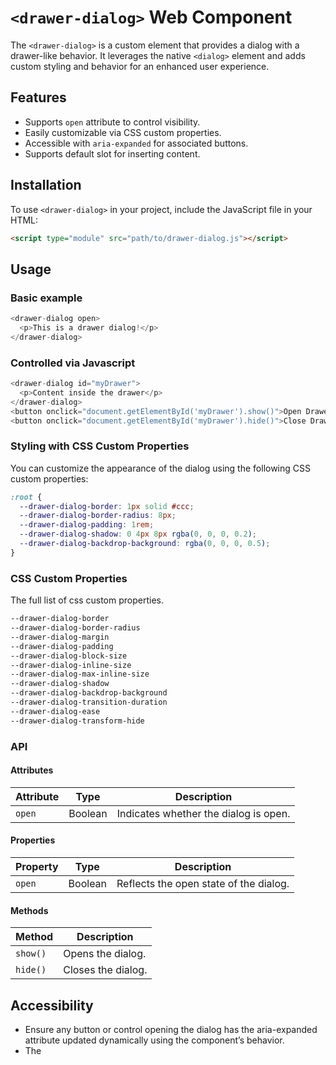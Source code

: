 # `<drawer-dialog>` Web Component

The `<drawer-dialog>` is a custom element that provides a dialog with a drawer-like behavior. It leverages the native `<dialog>` element and adds custom styling and behavior for an enhanced user experience.

## Features

- Supports `open` attribute to control visibility.
- Easily customizable via CSS custom properties.
- Accessible with `aria-expanded` for associated buttons.
- Supports default slot for inserting content.

## Installation

To use `<drawer-dialog>` in your project, include the JavaScript file in your HTML:

```html
<script type="module" src="path/to/drawer-dialog.js"></script>
```

## Usage

### Basic example

```js
<drawer-dialog open>
  <p>This is a drawer dialog!</p>
</drawer-dialog>
```

### Controlled via Javascript

```js
<drawer-dialog id="myDrawer">
  <p>Content inside the drawer</p>
</drawer-dialog>
<button onclick="document.getElementById('myDrawer').show()">Open Drawer</button>
<button onclick="document.getElementById('myDrawer').hide()">Close Drawer</button>
```

### Styling with CSS Custom Properties

You can customize the appearance of the dialog using the following CSS custom properties:

```css
:root {
  --drawer-dialog-border: 1px solid #ccc;
  --drawer-dialog-border-radius: 8px;
  --drawer-dialog-padding: 1rem;
  --drawer-dialog-shadow: 0 4px 8px rgba(0, 0, 0, 0.2);
  --drawer-dialog-backdrop-background: rgba(0, 0, 0, 0.5);
}
```

### CSS Custom Properties

The full list of css custom properties.

```css
--drawer-dialog-border
--drawer-dialog-border-radius
--drawer-dialog-margin
--drawer-dialog-padding
--drawer-dialog-block-size
--drawer-dialog-inline-size
--drawer-dialog-max-inline-size
--drawer-dialog-shadow
--drawer-dialog-backdrop-background
--drawer-dialog-transition-duration
--drawer-dialog-ease
--drawer-dialog-transform-hide
```

### API

#### Attributes

| Attribute | Type    | Description                           |
| --------- | ------- | ------------------------------------- |
| `open`    | Boolean | Indicates whether the dialog is open. |

#### Properties

| Property | Type    | Description                            |
| -------- | ------- | -------------------------------------- |
| `open`   | Boolean | Reflects the open state of the dialog. |

#### Methods

| Method   | Description        |
| -------- | ------------------ |
| `show()` | Opens the dialog.  |
| `hide()` | Closes the dialog. |

## Accessibility

- Ensure any button or control opening the dialog has the aria-expanded attribute updated dynamically using the component’s behavior.
- The <dialog> element provides built-in keyboard navigation and focus management.
